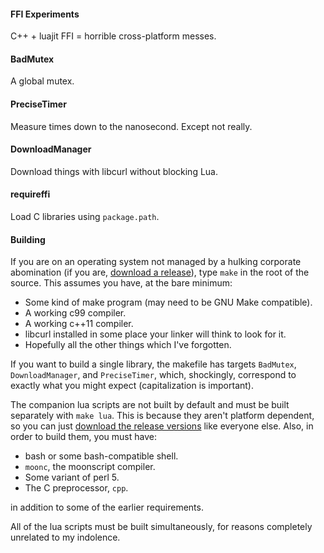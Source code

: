 #### FFI Experiments

C++ + luajit FFI = horrible cross-platform messes.

#### BadMutex

A global mutex.

#### PreciseTimer

Measure times down to the nanosecond. Except not really.

#### DownloadManager

Download things with libcurl without blocking Lua.

#### requireffi

Load C libraries using `package.path`.

#### Building

If you are on an operating system not managed by a hulking corporate
abomination (if you are, [download a release][binary]), type `make` in
the root of the source. This assumes you have, at the bare minimum:

- Some kind of make program (may need to be GNU Make compatible).
- A working c99 compiler.
- A working c++11 compiler.
- libcurl installed in some place your linker will think to look for it.
- Hopefully all the other things which I've forgotten.

If you want to build a single library, the makefile has targets
`BadMutex`, `DownloadManager`, and `PreciseTimer`, which, shockingly,
correspond to exactly what you might expect (capitalization is
important).

The companion lua scripts are not built by default and must be built
separately with `make lua`. This is because they aren't platform
dependent, so you can just [download the release versions][binary] like
everyone else. Also, in order to build them, you must have:

- bash or some bash-compatible shell.
- `moonc`, the moonscript compiler.
- Some variant of perl 5.
- The C preprocessor, `cpp`.

in addition to some of the earlier requirements.

All of the lua scripts must be built simultaneously, for reasons
completely unrelated to my indolence.

[binary]: ../../releases/tag/r3
